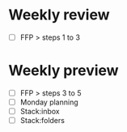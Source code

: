 # Weekly review
- [ ] FFP > steps 1 to 3

# Weekly preview
- [ ] FFP > steps 3 to 5
- [ ] Monday planning
- [ ] Stack:inbox
- [ ] Stack:folders